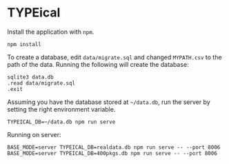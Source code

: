# TYPEical

Install the application with `npm`.

```
npm install
```

To create a database, edit `data/migrate.sql` and changed `MYPATH.csv` to the path of the data. Running the following will create the database:

```
sqlite3 data.db
.read data/migrate.sql
.exit
```

Assuming you have the database stored at `~/data.db`, run the server by setting the right environment variable.

```
TYPEICAL_DB=~/data.db npm run serve
```

Running on server:

```
BASE_MODE=server TYPEICAL_DB=realdata.db npm run serve -- --port 8006
BASE_MODE=server TYPEICAL_DB=400pkgs.db npm run serve -- --port 8006
```
